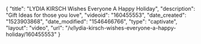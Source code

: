 {
    "title": "LYDIA KIRSCH Wishes Everyone A Happy Holiday",
    "description": "Gift Ideas for those you love",
    "videoid": "160455553",
    "date_created": "1523903868",
    "date_modified": "1546466766",
    "type": "captivate",
    "layout": "video",
    "url": "\/v\/lydia-kirsch-wishes-everyone-a-happy-holiday\/160455553"
}